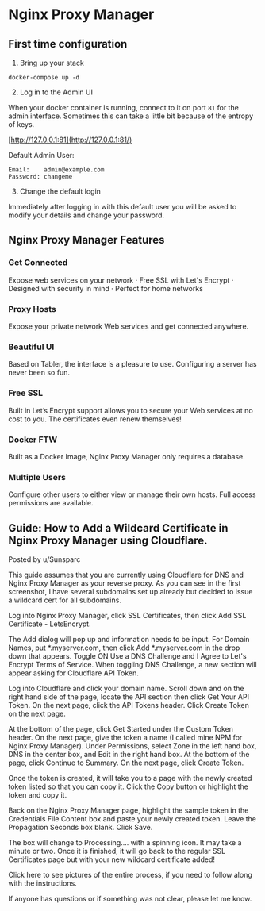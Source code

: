 # Nginx Proxy Manager

## First time configuration
1.  Bring up your stack

```
docker-compose up -d
```

2.  Log in to the Admin UI

When your docker container is running, connect to it on port  `81`  for the admin interface. Sometimes this can take a little bit because of the entropy of keys.

[http://127.0.0.1:81](http://127.0.0.1:81/)

Default Admin User:

```
Email:    admin@example.com
Password: changeme

```
3. Change the default login

Immediately after logging in with this default user you will be asked to modify your details and change your password.

## Nginx Proxy Manager Features

### Get Connected

Expose web services on your network · Free SSL with Let's Encrypt · Designed with security in mind · Perfect for home networks

### Proxy Hosts

Expose your private network Web services and get connected anywhere.

### Beautiful UI

Based on Tabler, the interface is a pleasure to use. Configuring a server has never been so fun.

### Free SSL

Built in Let’s Encrypt support allows you to secure your Web services at no cost to you. The certificates even renew themselves!

### Docker FTW

Built as a Docker Image, Nginx Proxy Manager only requires a database.

### Multiple Users

Configure other users to either view or manage their own hosts. Full access permissions are available.

## Guide: How to Add a Wildcard Certificate in Nginx Proxy Manager using Cloudflare.

Posted by u/Sunsparc

This guide assumes that you are currently using Cloudflare for DNS and Nginx Proxy Manager as your reverse proxy. As you can see in the first screenshot, I have several subdomains set up already but decided to issue a wildcard cert for all subdomains.

Log into Nginx Proxy Manager, click SSL Certificates, then click Add SSL Certificate - LetsEncrypt.

The Add dialog will pop up and information needs to be input. For Domain Names, put *.myserver.com, then click Add *.myserver.com in the drop down that appears. Toggle ON Use a DNS Challenge and I Agree to Let's Encrypt Terms of Service. When toggling DNS Challenge, a new section will appear asking for Cloudflare API Token.

Log into Cloudflare and click your domain name. Scroll down and on the right hand side of the page, locate the API section then click Get Your API Token. On the next page, click the API Tokens header. Click Create Token on the next page.

At the bottom of the page, click Get Started under the Custom Token header. On the next page, give the token a name (I called mine NPM for Nginx Proxy Manager). Under Permissions, select Zone in the left hand box, DNS in the center box, and Edit in the right hand box. At the bottom of the page, click Continue to Summary. On the next page, click Create Token.

Once the token is created, it will take you to a page with the newly created token listed so that you can copy it. Click the Copy button or highlight the token and copy it.

Back on the Nginx Proxy Manager page, highlight the sample token in the Credentials File Content box and paste your newly created token. Leave the Propagation Seconds box blank. Click Save.

The box will change to Processing.... with a spinning icon. It may take a minute or two. Once it is finished, it will go back to the regular SSL Certificates page but with your new wildcard certificate added!

Click here to see pictures of the entire process, if you need to follow along with the instructions.

If anyone has questions or if something was not clear, please let me know.
